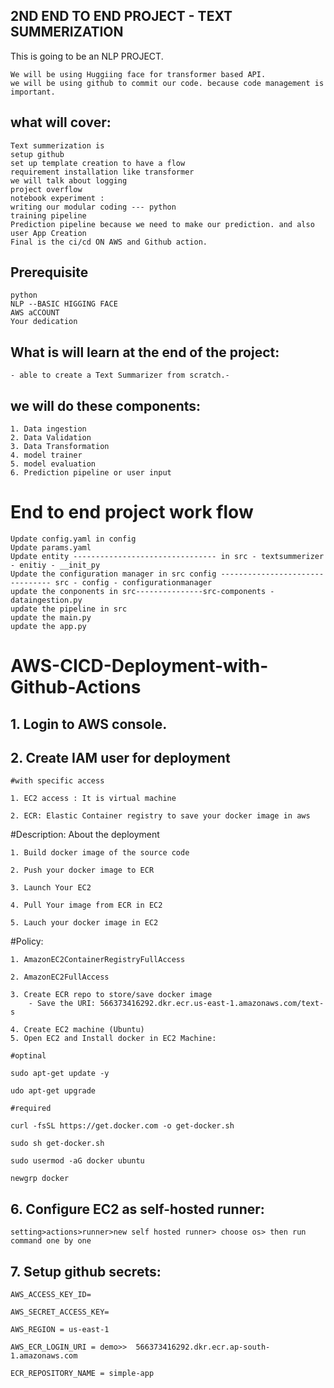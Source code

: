 
## 2ND END TO END PROJECT - TEXT SUMMERIZATION
This is going to be an NLP PROJECT.

    We will be using Huggiing face for transformer based API.
    we will be using github to commit our code. because code management is important.

## what will cover:
    Text summerization is 
    setup github
    set up template creation to have a flow
    requirement installation like transformer 
    we will talk about logging 
    project overflow
    notebook experiment : 
    writing our modular coding --- python
    training pipeline
    Prediction pipeline because we need to make our prediction. and also user App Creation
    Final is the ci/cd ON AWS and Github action.


## Prerequisite
    python
    NLP --BASIC HIGGING FACE
    AWS aCCOUNT
    Your dedication


## What is will learn at the end of the project:
    - able to create a Text Summarizer from scratch.-


## we will do these components:
    1. Data ingestion
    2. Data Validation
    3. Data Transformation
    4. model trainer
    5. model evaluation
    6. Prediction pipeline or user input


# End to end project work flow
    Update config.yaml in config
    Update params.yaml
    Update entity -------------------------------- in src - textsummerizer - enitiy - __init_py
    Update the configuration manager in src config -------------------------------- src - config - configurationmanager
    update the conponents in src---------------src-components - dataingestion.py
    update the pipeline in src
    update the main.py
    update the app.py



# AWS-CICD-Deployment-with-Github-Actions
## 1. Login to AWS console.
## 2. Create IAM user for deployment

    #with specific access

    1. EC2 access : It is virtual machine

    2. ECR: Elastic Container registry to save your docker image in aws


#Description: About the deployment

    1. Build docker image of the source code

    2. Push your docker image to ECR

    3. Launch Your EC2 

    4. Pull Your image from ECR in EC2

    5. Lauch your docker image in EC2

#Policy:

    1. AmazonEC2ContainerRegistryFullAccess

    2. AmazonEC2FullAccess

    3. Create ECR repo to store/save docker image
        - Save the URI: 566373416292.dkr.ecr.us-east-1.amazonaws.com/text-s

    4. Create EC2 machine (Ubuntu)
    5. Open EC2 and Install docker in EC2 Machine:

    #optinal

    sudo apt-get update -y

    udo apt-get upgrade

    #required

    curl -fsSL https://get.docker.com -o get-docker.sh

    sudo sh get-docker.sh

    sudo usermod -aG docker ubuntu

    newgrp docker


## 6. Configure EC2 as self-hosted runner:
    setting>actions>runner>new self hosted runner> choose os> then run command one by one

## 7. Setup github secrets:
    AWS_ACCESS_KEY_ID=

    AWS_SECRET_ACCESS_KEY=

    AWS_REGION = us-east-1

    AWS_ECR_LOGIN_URI = demo>>  566373416292.dkr.ecr.ap-south-1.amazonaws.com

    ECR_REPOSITORY_NAME = simple-app